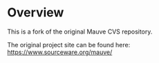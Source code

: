 # Overview

This is a fork of the original Mauve CVS repository.

The original project site can be found here: https://www.sourceware.org/mauve/
